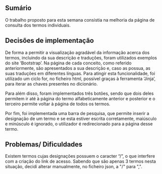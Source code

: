 ## Sumário
O trabalho proposto para esta semana consistia na melhoria da página de consulta dos termos individuais. 

## Decisões de implementação
De forma a permitir a visualização agradável da informação acerca dos termos, incluindo da sua descrição e traduções, foram utilizados exemplos do site ‘Bootstrap’. 
Na página de cada conceito, como referido anteriormente, são apresentados a sua descrição e, caso as possua, as suas traduções em diferentes línguas. Para atingir esta funcionalidade, foi utilizado um ciclo for, no ficheiro html, possível graças à ferramenta ‘Jinja’, para iterar as chaves presentes no dicionário.

Para além disso, foram implementados três botões, sendo que dois deles permitem ir até à página do termo alfabeticamente anterior e posterior e o terceiro permite voltar à página de todos os termos.

Por fim, foi implementada uma barra de pesquisa, que permite inserir a designação de um termo e se esta estiver escrita corretamente, maiúsculo e minúsculo é ignorado, o utilizador é redirecionado para a página desse termo.

## Problemas/ Dificuldades
Existem termos cujas designações possuem o caracter “/”, o que interfere com a criação do link de acesso. Sabendo que são apenas 3 termos nesta situação, decidi alterar manualmente, no ficheiro json, a "/" para ",".
